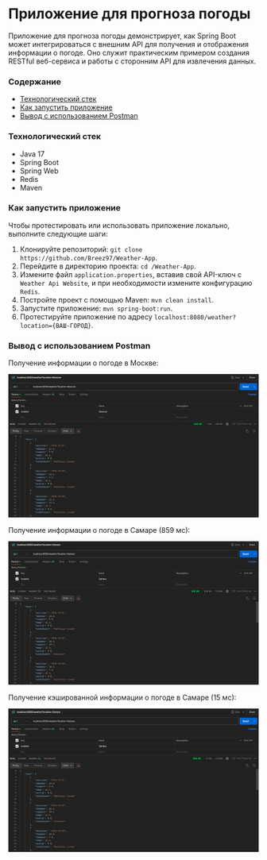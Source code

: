 # Приложение для прогноза погоды

Приложение для прогноза погоды демонстрирует, как Spring Boot может интегрироваться с внешним API для получения и
отображения информации о погоде. Оно служит практическим примером создания RESTful веб-сервиса и работы с сторонним API
для извлечения данных.

### Содержание

- [Технологический стек](#технологический-стек)
- [Как запустить приложение](#как-запустить-приложение)
- [Вывод с использованием Postman](#вывод-с-использованием-postman)

### Технологический стек

- Java 17
- Spring Boot
- Spring Web
- Redis
- Maven

### Как запустить приложение

Чтобы протестировать или использовать приложение локально, выполните следующие шаги:

1. Клонируйте репозиторий: `git clone https://github.com/Breez97/Weather-App`.
2. Перейдите в директорию проекта: `cd /Weather-App`.
3. Измените файл `application.properties`, вставив свой API-ключ с `Weather Api Website`, и при необходимости измените конфигурацию `Redis`.
4. Постройте проект с помощью Maven: `mvn clean install`.
5. Запустите приложение: `mvn spring-boot:run`.
6. Протестируйте приложение по адресу `localhost:8080/weather?location={ВАШ-ГОРОД}`.

### Вывод с использованием Postman

Получение информации о погоде в Москве:

![Weather In Moscow](./img/weather_moscow.png)

Получение информации о погоде в Самаре (859 мс):

![Weather in Samara](./img/weather_samara.png)

Получение кэшированной информации о погоде в Самаре (15 мс):

![Weather In Samara Cached](./img/weather_samara_cached.png)
